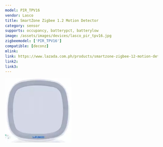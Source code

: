 ```yaml
---
model: PIR_TPV16
vendor: Lasco
title: SmartZone Zigbee 1.2 Motion Detector
category: sensor
supports: occupancy, batterypct, batterylow
image: /assets/images/devices/lasco_pir_tpv16.jpg
zigbeemodel: ['PIR_TPV16']
compatible: [deconz]
mlink: 
link: https://www.lazada.com.ph/products/smartzone-zigbee-12-motion-detector-smartzone-zigbee-12-smart-gateway-controller-required-i269924811-s385684416.html?spm=a2o4l.searchlist.list.5.8093dc442FlDwY&search=1
link2: 
link3: 
---
```

![Label](/assets/images/devices/lasco_pir_tpv16.jpg)
